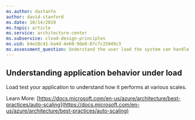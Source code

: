 ```yaml
---
ms.author: dastanfo
author: david-stanford
ms.date: 10/14/2019
ms.topic: article
ms.service: architecture-center
ms.subservice: cloud-design-principles
ms.uid: b4e28c41-ba4d-4e60-9de8-07c7c25049c3
ms.assessment_question: Understand the user load the system can handle
---
```

## Understanding application behavior under load

Load test your application to understand how it performs at various scales.

Learn More: [https://docs.microsoft.com/en-us/azure/architecture/best-practices/auto-scaling](https://docs.microsoft.com/en-us/azure/architecture/best-practices/auto-scaling)
